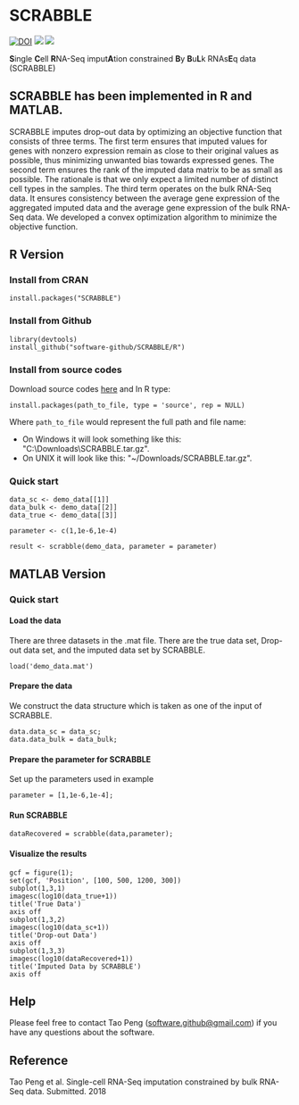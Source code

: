 # SCRABBLE

[![DOI](https://zenodo.org/badge/166503417.svg)](https://zenodo.org/badge/latestdoi/166503417)
[![](https://www.r-pkg.org/badges/version/SCRABBLE?color=yellow)](https://cran.r-project.org/package=SCRABBLE)
[![](https://img.shields.io/github/languages/code-size/software-github/SCRABBLE.svg)](https://github.com/software-github/SCRABBLE)


<b>S</b>ingle <b>C</b>ell <b>R</b>NA-Seq imput<b>A</b>tion constrained <b>B</b>y <b>B</b>u<b>L</b>k RNAs<b>E</b>q data (SCRABBLE)

## SCRABBLE has been implemented in R and MATLAB.

SCRABBLE imputes drop-out data by optimizing an objective function that consists of three terms. The first term ensures that imputed values for genes with nonzero expression remain as close to their original values as possible, thus minimizing unwanted bias towards expressed genes. The second term ensures the rank of the imputed data matrix to be as small as possible. The rationale is that we only expect a limited number of distinct cell types in the samples. The third term operates on the bulk RNA-Seq data. It ensures consistency between the average gene expression of the aggregated imputed data and the average gene expression of the bulk RNA-Seq data. We developed a convex optimization algorithm to minimize the objective function.

## R Version

### Install from CRAN
```
install.packages("SCRABBLE")
```

### Install from Github 
```
library(devtools)
install_github("software-github/SCRABBLE/R")
```

### Install from source codes

Download source codes [here](https://github.com/software-github/SCRABBLE/blob/master/SCRABBLE_0.0.1.tar.gz?raw=true) and In R type:

```
install.packages(path_to_file, type = 'source', rep = NULL)
```

Where `path_to_file` would represent the full path and file name:
- On Windows it will look something like this: "C:\\Downloads\SCRABBLE.tar.gz".
- On UNIX it will look like this: "~/Downloads/SCRABBLE.tar.gz".

### Quick start
```
data_sc <- demo_data[[1]]
data_bulk <- demo_data[[2]]
data_true <- demo_data[[3]]

parameter <- c(1,1e-6,1e-4)

result <- scrabble(demo_data, parameter = parameter)
```                   
## MATLAB Version

### Quick start
#### Load the data
There are three datasets in the .mat file. There are the true data set, Drop-out data set, and the imputed data set by SCRABBLE.
```
load('demo_data.mat')
```
#### Prepare the data
We construct the data structure which is taken as one of the input of SCRABBLE.
```
data.data_sc = data_sc;
data.data_bulk = data_bulk;
```

#### Prepare the parameter for SCRABBLE
Set up the parameters used in example

```
parameter = [1,1e-6,1e-4];
```

#### Run SCRABBLE
```
dataRecovered = scrabble(data,parameter);
```

#### Visualize the results
```
gcf = figure(1);
set(gcf, 'Position', [100, 500, 1200, 300])
subplot(1,3,1)
imagesc(log10(data_true+1))
title('True Data')
axis off
subplot(1,3,2)
imagesc(log10(data_sc+1))
title('Drop-out Data')
axis off
subplot(1,3,3)
imagesc(log10(dataRecovered+1))
title('Imputed Data by SCRABBLE')
axis off
```

## Help
Please feel free to contact Tao Peng (software.github@gmail.com) if you have any questions about the software.

## Reference
Tao Peng et al. Single-cell RNA-Seq imputation constrained by bulk RNA-Seq data. Submitted. 2018

